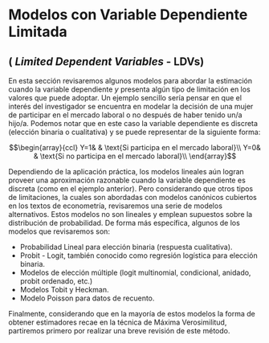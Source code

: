 # Modelos con Variable Dependiente Limitada 

## ( _Limited Dependent Variables_ - LDVs) 


En esta sección revisaremos algunos modelos para abordar la estimación cuando la variable dependiente $y$ presenta algún tipo de limitación en los valores que puede adoptar. Un ejemplo sencillo sería pensar en que el interés del investigador se encuentra en modelar la decisión de una mujer de participar en el mercado laboral o no después de haber tenido un/a hijo/a. Podemos notar que en este caso la variable dependiente es discreta (elección binaria o cualitativa) y se puede representar de la siguiente forma:

$$\begin{array}{ccl}
Y=1& & \text{Si participa en el mercado laboral}\\ 
Y=0& & \text{Si no participa en el mercado laboral}\\ 
\end{array}$$

Dependiendo de la aplicación práctica, los modelos lineales aún logran proveer una aproximación razonable cuando la variable dependiente es discreta (como en el ejemplo anterior). Pero considerando que otros tipos de limitaciones, la cuales son abordadas con modelos canónicos cubiertos en los textos de econometría, revisaremos una serie de modelos alternativos. Estos modelos no son lineales y emplean supuestos sobre la distribución de probabilidad. De forma más específica, algunos de los modelos que revisaremos son:

* Probabilidad Lineal para elección binaria (respuesta cualitativa).
* Probit - Logit, también conocido como regresión logística para elección binaria.
* Modelos de elección múltiple (logit multinomial, condicional, anidado, probit ordenado, etc.)
* Modelos Tobit y Heckman.
* Modelo Poisson para datos de recuento.

Finalmente, considerando que en la mayoría de estos modelos la forma de obtener estimadores recae en la técnica de Máxima Verosimilitud, partiremos primero por realizar una breve revisión de este método.


```python

```
